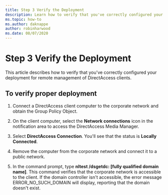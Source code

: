 ```yaml
---
title: Step 3 Verify the Deployment
description: Learn how to verify that you've correctly configured your deployment for remote management of DirectAccess clients.
ms.topic: how-to
ms.author: daknappe
author: robinharwood
ms.date: 08/07/2020
---
```

# Step 3 Verify the Deployment

This article describes how to verify that you've correctly configured your deployment for remote management of DirectAccess clients.

## To verify proper deployment

1. Connect a DirectAccess client computer to the corporate network and obtain the Group Policy Object.

1. On the client computer, select the **Network connections** icon in the notification area to access the DirectAccess Media Manager.

1. Select **DirectAccess Connection**. You'll see that the status is **Locally Connected**.

1. Remove the computer from the corporate network and connect it to a public network.

1. In the command prompt, type **nltest /dsgetdc: [fully qualified domain name]**. This command verifies that the corporate network is accessible to the client. If the domain controller isn't accessible, the error message ERROR_NO_SUCH_DOMAIN will display, reporting that the domain doesn't exist.
